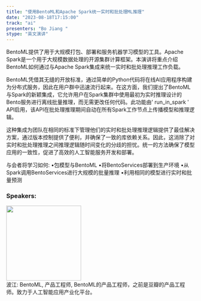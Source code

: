 ```yaml
---
title: "使用BentoML和Apache Spark统一实时和批处理ML推理"
date: "2023-08-18T17:15:00"  
track: "ai"
presenters: "Bo Jiang "
stype: "英文演讲"
---
```

BentoML提供了用于大规模打包、部署和服务机器学习模型的工具。Apache Spark是一个用于大规模数据处理的开源集群计算框架。本演讲将重点介绍BentoML如何通过与Apache Spark集成来统一实时和批处理推理工作负载。

BentoML凭借其无缝的开放标准，通过简单的Python代码将在线AI应用程序构建为分布式服务，因此在用户群中迅速流行起来。在这方面，我们提出了BentoML与Spark的新颖集成，它允许用户在Spark集群中使用最初为实时推理设计的Bento服务进行离线批量推理，而无需更改任何代码。此功能由' run_in_spark ' API启用，该API在批处理推理期间自动在所有Spark工作节点上传播模型和推理逻辑。

这种集成为团队在相同的标准下管理他们的实时和批处理推理逻辑提供了最佳解决方案，通过版本控制提供了便利，并确保了一致的库依赖关系。因此，这消除了对实时和批处理推理之间推理逻辑随时间变化的分歧的担忧。统一的方法确保了模型应用的一致性，促进了高效的人工智能服务开发和部署。

与会者将学习如何:
•包模型与BentoML
•将BentoServices部署到生产环境
•从Spark调用BentoServices进行大规模的批量推理
•利用相同的模型进行实时和批量预测
 ### Speakers: 
 <img src="https://img.bagevent.com/resource/20230605/2140260520.jpg" width="200" /><br>波江: BentoML, 产品工程师, BentoML的产品工程师，之前是豆瓣的产品工程师。致力于人工智能应用产业化平台。
 <br><br>